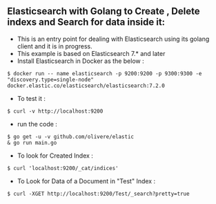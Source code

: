 ## Elasticsearch with Golang to Create , Delete indexs and Search for data inside it:

- This is an entry point for dealing with Elasticsearch using its golang client and it is in progress.
- This example is based on Elasticsearch 7.* and later
- Install Elasticsearch in Docker as the below :
```
$ docker run -- name elasticsearch -p 9200:9200 -p 9300:9300 -e "discovery.type=single-node" docker.elastic.co/elasticsearch/elasticsearch:7.2.0
```

- To test it :
```
$ curl -v http://localhost:9200
```
- run the code :
```
$ go get -u -v github.com/olivere/elastic
& go run main.go
```
- To look for Created Index :
```
$ curl 'localhost:9200/_cat/indices'
```
- To Look for Data of a Document in "Test" Index :
```
$ curl -XGET http://localhost:9200/Test/_search?pretty=true
```
